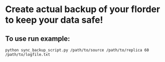 # Create actual backup of your florder to keep your data safe! 

## To use run example:
`python sync_backup_script.py /path/to/source /path/to/replica 60 /path/to/logfile.txt`
